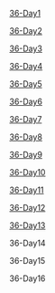 [36-Day1](https://github.com/saturn-lab/BDMI-2020A/blob/master/Memos/Study-Memo/36-Day1.md)

[36-Day2](https://github.com/saturn-lab/BDMI-2020A/blob/master/Memos/Study-Memo/36-Day2.md)

[36-Day3](https://github.com/saturn-lab/BDMI-2020A/blob/master/Memos/Study-Memo/36-Day3.md)

[36-Day4](https://github.com/saturn-lab/BDMI-2020A/blob/master/Memos/Study-Memo/36-Day4.md)

[36-Day5](https://github.com/saturn-lab/BDMI-2020A/blob/master/Memos/Study-Memo/36-Day5.md)

[36-Day6](https://github.com/saturn-lab/BDMI-2020A/blob/master/Memos/Study-Memo/36-Day6.md)

[36-Day7](https://github.com/saturn-lab/BDMI-2020A/blob/master/Memos/Study-Memo/36-Day7.md)

[36-Day8](https://github.com/saturn-lab/BDMI-2020A/blob/master/Memos/Study-Memo/36-Day8.md)

[36-Day9](https://github.com/saturn-lab/BDMI-2020A/blob/master/Memos/Study-Memo/36-Day9.md)

[36-Day10](https://github.com/saturn-lab/BDMI-2020A/blob/master/Memos/Study-Memo/36-Day10.md)

[36-Day11](https://github.com/saturn-lab/BDMI-2020A/blob/master/Memos/Study-Memo/36-Day11.md)

[36-Day12](https://github.com/saturn-lab/BDMI-2020A/blob/master/Memos/Study-Memo/36-Day12.md)

[36-Day13](https://github.com/saturn-lab/BDMI-2020A/blob/master/Memos/Study-Memo/36-Day13.md)

36-Day14

36-Day15

36-Day16
